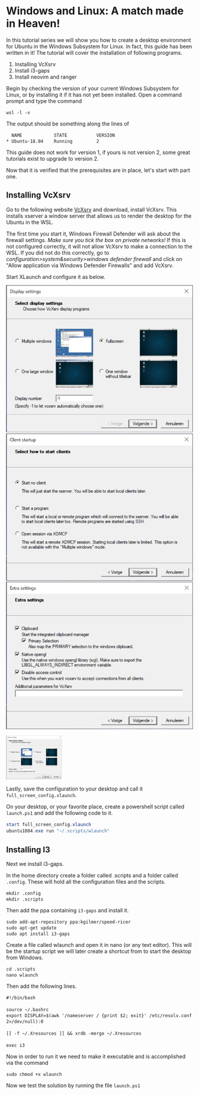 # Windows and Linux: A match made in Heaven!

In this tutorial series we will show you how to create a desktop environment for
Ubuntu in the Windows Subsystem for Linux.
In fact, this guide has been written in it!
The tutorial will cover the installation of following programs.

1. Installing VcXsrv 
2. Install i3-gaps
3. Install neovim and ranger 

Begin by checking the version of your current Windows Subsystem for Linux, or by
installing it if it has not yet been installed. 
Open a command prompt and type the command
```shell
wsl -l -v
```

The output should be something along the lines of
```
  NAME            STATE           VERSION
* Ubuntu-18.04    Running         2
```

This guide does not work for version 1, if yours is not version 2, some great 
tutorials exist to upgrade to version 2. 


Now that it is verified that the prerequisites are in place, let's start with
part one.

## Installing VcXsrv

Go to the following website [VcXsrv](https://sourceforge.net/projects/vcxsrv/)
and download, install VcXsrv. 
This installs xserver a window server that allows us to render the desktop for
the Ubuntu in the WSL. 

The first time you start it, Windows Firewall Defender will ask about the
firewall settings. *Make sure you tick the box on private networks!*
If this is not configured correctly, it will not allow VcXsrv to make a
connection to the WSL.
If you did not do this correctly, go to *configuration>system&security>windows
defender firewall* and click on "Allow application via Windows Defender
Firewalls" and add VcXsrv. 

Start XLaunch and configure it as below.  

![display](./images/displaysettings.png)
![display](./images/displaysettings2.png)
![display](./images/displaysettings3.png)

<img src="./images/displaysettings.png" alt="VcXsrv Settings" width="150"/>

Lastly, save the configuration to your desktop and call it
`full_screen_config.xlaunch`.


On your desktop, or your favorite place, create a powershell script called 
`launch.ps1` and add the following code to it. 

```powershell
start full_screen_config.xlaunch
ubuntu1804.exe run "~/.scripts/wlaunch"
```


## Installing I3 

Next we install i3-gaps.

In the home directory create a folder called .scripts and a
folder called `.config`. These will hold all the configuration files and the
scripts. 

```
mkdir .config 
mkdir .scripts 
```

Then add the ppa containing `i3-gaps` and install it.

```
sudo add-apt-repository ppa:kgilmer/speed-ricer
sudo apt-get update
sudo apt install i3-gaps
```

Create a file called wlaunch and open it in nano (or any text editor).
This will be the startup script we will later create a shortcut from to start
the desktop from Windows.

```
cd .scripts
nano wlaunch
```
Then add the following lines.

```shell
#!/bin/bash

source ~/.bashrc 
export DISPLAY=$(awk '/nameserver / {print $2; exit}' /etc/resolv.conf 2>/dev/null):0

[[ -f ~/.Xresources ]] && xrdb -merge ~/.Xresources 

exec i3
```

Now in order to run it we need to make it executable and is accomplished via the command 

```
sudo chmod +x wlaunch
```

Now we test the solution by running the file `launch.ps1` 




